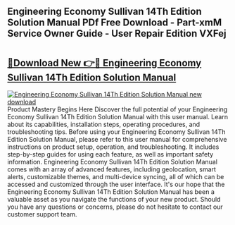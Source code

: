 ## Engineering Economy Sullivan 14Th Edition Solution Manual PDf Free Download - Part-xmM Service Owner Guide - User Repair Edition VXFej

# <h2><a href="http://bc84246.oget.top/?id=Engineering+Economy+Sullivan+14Th+Edition+Solution+Manual">🔗Download New 👉🔴 Engineering Economy Sullivan 14Th Edition Solution Manual</a></h2>

[![Engineering Economy Sullivan 14Th Edition Solution Manual new download](https://i.imgur.com/5g1atiW.png)](http://bc84246.oget.top/?id=Engineering+Economy+Sullivan+14Th+Edition+Solution+Manual)
Product Mastery Begins Here Discover the full potential of your Engineering Economy Sullivan 14Th Edition Solution Manual with this user manual. Learn about its capabilities, installation steps, operating procedures, and troubleshooting tips. Before using your Engineering Economy Sullivan 14Th Edition Solution Manual, please refer to this user manual for comprehensive instructions on product setup, operation, and troubleshooting. It includes step-by-step guides for using each feature, as well as important safety information. Engineering Economy Sullivan 14Th Edition Solution Manual comes with an array of advanced features, including geolocation, smart alerts, customizable themes, and multi-device syncing, all of which can be accessed and customized through the user interface. It's our hope that the Engineering Economy Sullivan 14Th Edition Solution Manual has been a valuable asset as you navigate the functions of your new product. Should you have any questions or concerns, please do not hesitate to contact our customer support team.
